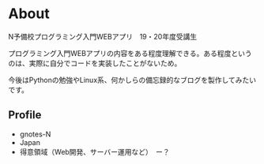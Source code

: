 # About
N予備校プログラミング入門WEBアプリ　19・20年度受講生

プログラミング入門WEBアプリの内容をある程度理解できる。ある程度というのは、実際に自分でコードを実装したことがないため。

今後はPythonの勉強やLinux系、何かしらの備忘録的なブログを製作してみたいです。

## Profile

- gnotes-N
- Japan
- 得意領域（Web開発、サーバー運用など）　ー？
